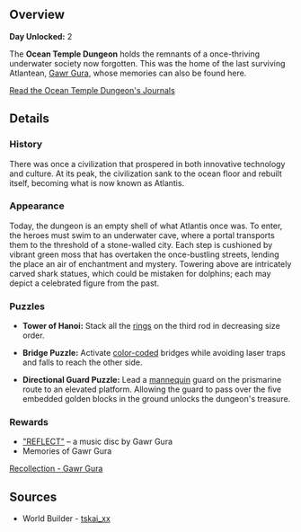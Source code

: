 <!-- title: Ocean Temple Dungeon -->
<!-- quote: Finally... My story begins here! -->
<!-- chapters: 0 -->
<!-- images: (Ocean Temple Dungeon's Entrance Overview #1), (Ocean Temple Dungeon's Entrance Overview #2), (Ocean Temple Dungeon Overview #1), (Ocean Temple Dungeon Overview #2), (Heroes Exploring The Dungeon), (Ocean Temple Dungeon In The Chapter 1 Trailer) -->
<!-- model: false -->

## Overview

**Day Unlocked:** 2

The **Ocean Temple Dungeon** holds the remnants of a once-thriving underwater society now forgotten. This was the home of the last surviving Atlantean, [Gawr Gura,](#entry:gura-entry) whose memories can also be found here.

[Read the Ocean Temple Dungeon's Journals](#text:ocean-temple-dungeon-lore)

## Details

### History

There was once a civilization that prospered in both innovative technology and culture. At its peak, the civilization sank to the ocean floor and rebuilt itself, becoming what is now known as Atlantis.

### Appearance

Today, the dungeon is an empty shell of what Atlantis once was. To enter, the heroes must swim to an underwater cave, where a portal transports them to the threshold of a stone-walled city. Each step is cushioned by vibrant green moss that has overtaken the once-bustling streets, lending the place an air of enchantment and mystery. Towering above are intricately carved shark statues, which could be mistaken for dolphins; each may depict a celebrated figure from the past.

### Puzzles

- **Tower of Hanoi:** Stack all the [rings](https://www.youtube.com/live/bOIlLaFiiE4?si=9T-46rQ15ghlkjRc&t=5810) on the third rod in decreasing size order.

- **Bridge Puzzle:** Activate [color-coded](https://www.youtube.com/live/bOIlLaFiiE4?si=RRQ8rSSECOvsw8e_&t=6098) bridges while avoiding laser traps and falls to reach the other side.

- **Directional Guard Puzzle:** Lead a [mannequin](https://www.youtube.com/live/bOIlLaFiiE4?si=-QX63tFq7Cp2tcxT&t=6384) guard on the prismarine route to an elevated platform. Allowing the guard to pass over the five embedded golden blocks in the ground unlocks the dungeon's treasure.

### Rewards

- ["REFLECT"](https://youtu.be/nCQ_zZIiGLA?si=SEr2O2h7CBt2t-05) – a music disc by Gawr Gura
- Memories of Gawr Gura

[Recollection - Gawr Gura](#embed:https://www.youtube.com/watch?v=SDnRHwpnIH4)

## Sources

- World Builder - [tskai_xx](https://x.com/tskai_xx/)
